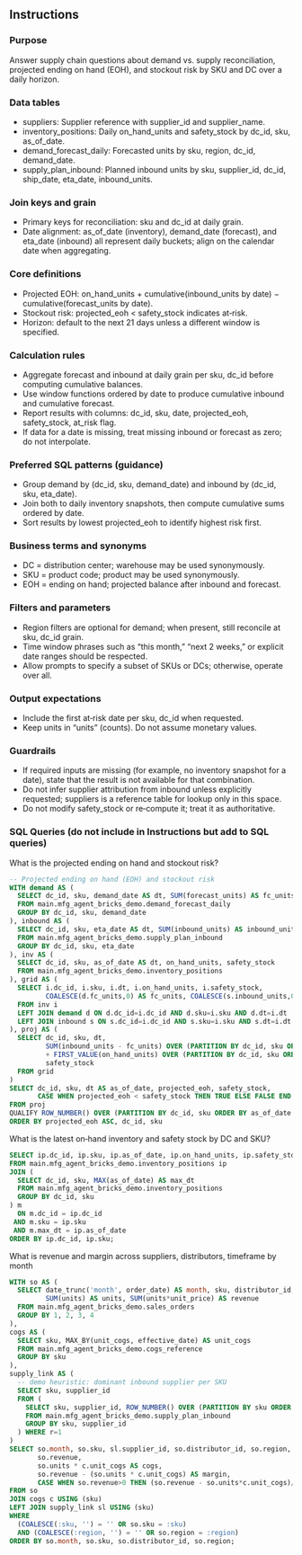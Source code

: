 ## Instructions

### Purpose
Answer supply chain questions about demand vs. supply reconciliation, projected ending on hand (EOH), and stockout risk by SKU and DC over a daily horizon.

### Data tables
- suppliers: Supplier reference with supplier_id and supplier_name.  
- inventory_positions: Daily on_hand_units and safety_stock by dc_id, sku, as_of_date.  
- demand_forecast_daily: Forecasted units by sku, region, dc_id, demand_date.  
- supply_plan_inbound: Planned inbound units by sku, supplier_id, dc_id, ship_date, eta_date, inbound_units.

### Join keys and grain
- Primary keys for reconciliation: sku and dc_id at daily grain.  
- Date alignment: as_of_date (inventory), demand_date (forecast), and eta_date (inbound) all represent daily buckets; align on the calendar date when aggregating.

### Core definitions
- Projected EOH: on_hand_units + cumulative(inbound_units by date) − cumulative(forecast_units by date).  
- Stockout risk: projected_eoh < safety_stock indicates at‑risk.  
- Horizon: default to the next 21 days unless a different window is specified.

### Calculation rules
- Aggregate forecast and inbound at daily grain per sku, dc_id before computing cumulative balances.  
- Use window functions ordered by date to produce cumulative inbound and cumulative forecast.  
- Report results with columns: dc_id, sku, date, projected_eoh, safety_stock, at_risk flag.  
- If data for a date is missing, treat missing inbound or forecast as zero; do not interpolate.

### Preferred SQL patterns (guidance)
- Group demand by (dc_id, sku, demand_date) and inbound by (dc_id, sku, eta_date).  
- Join both to daily inventory snapshots, then compute cumulative sums ordered by date.  
- Sort results by lowest projected_eoh to identify highest risk first.

### Business terms and synonyms
- DC = distribution center; warehouse may be used synonymously.  
- SKU = product code; product may be used synonymously.  
- EOH = ending on hand; projected balance after inbound and forecast.

### Filters and parameters
- Region filters are optional for demand; when present, still reconcile at sku, dc_id grain.  
- Time window phrases such as “this month,” “next 2 weeks,” or explicit date ranges should be respected.  
- Allow prompts to specify a subset of SKUs or DCs; otherwise, operate over all.

### Output expectations
- Include the first at‑risk date per sku, dc_id when requested.  
- Keep units in “units” (counts). Do not assume monetary values.

### Guardrails
- If required inputs are missing (for example, no inventory snapshot for a date), state that the result is not available for that combination.  
- Do not infer supplier attribution from inbound unless explicitly requested; suppliers is a reference table for lookup only in this space.  
- Do not modify safety_stock or re‑compute it; treat it as authoritative.

### SQL Queries (do not include in Instructions but add to SQL queries)

What is the projected ending on hand and stockout risk?
```sql
-- Projected ending on hand (EOH) and stockout risk
WITH demand AS (
  SELECT dc_id, sku, demand_date AS dt, SUM(forecast_units) AS fc_units
  FROM main.mfg_agent_bricks_demo.demand_forecast_daily
  GROUP BY dc_id, sku, demand_date
), inbound AS (
  SELECT dc_id, sku, eta_date AS dt, SUM(inbound_units) AS inbound_units
  FROM main.mfg_agent_bricks_demo.supply_plan_inbound
  GROUP BY dc_id, sku, eta_date
), inv AS (
  SELECT dc_id, sku, as_of_date AS dt, on_hand_units, safety_stock
  FROM main.mfg_agent_bricks_demo.inventory_positions
), grid AS (
  SELECT i.dc_id, i.sku, i.dt, i.on_hand_units, i.safety_stock,
         COALESCE(d.fc_units,0) AS fc_units, COALESCE(s.inbound_units,0) AS inbound_units
  FROM inv i
  LEFT JOIN demand d ON d.dc_id=i.dc_id AND d.sku=i.sku AND d.dt=i.dt
  LEFT JOIN inbound s ON s.dc_id=i.dc_id AND s.sku=i.sku AND s.dt=i.dt
), proj AS (
  SELECT dc_id, sku, dt,
         SUM(inbound_units - fc_units) OVER (PARTITION BY dc_id, sku ORDER BY dt ROWS BETWEEN UNBOUNDED PRECEDING AND CURRENT ROW)
         + FIRST_VALUE(on_hand_units) OVER (PARTITION BY dc_id, sku ORDER BY dt) AS projected_eoh,
         safety_stock
  FROM grid
)
SELECT dc_id, sku, dt AS as_of_date, projected_eoh, safety_stock,
       CASE WHEN projected_eoh < safety_stock THEN TRUE ELSE FALSE END AS at_risk
FROM proj
QUALIFY ROW_NUMBER() OVER (PARTITION BY dc_id, sku ORDER BY as_of_date DESC)=1
ORDER BY projected_eoh ASC, dc_id, sku
```

What is the latest on‑hand inventory and safety stock by DC and SKU?
```sql
SELECT ip.dc_id, ip.sku, ip.as_of_date, ip.on_hand_units, ip.safety_stock
FROM main.mfg_agent_bricks_demo.inventory_positions ip
JOIN (
  SELECT dc_id, sku, MAX(as_of_date) AS max_dt
  FROM main.mfg_agent_bricks_demo.inventory_positions
  GROUP BY dc_id, sku
) m
  ON m.dc_id = ip.dc_id
 AND m.sku = ip.sku
 AND m.max_dt = ip.as_of_date
ORDER BY ip.dc_id, ip.sku;
```
What is revenue and margin across suppliers, distributors, timeframe by month
```sql
WITH so AS (
  SELECT date_trunc('month', order_date) AS month, sku, distributor_id, region,
         SUM(units) AS units, SUM(units*unit_price) AS revenue
  FROM main.mfg_agent_bricks_demo.sales_orders
  GROUP BY 1, 2, 3, 4
),
cogs AS (
  SELECT sku, MAX_BY(unit_cogs, effective_date) AS unit_cogs
  FROM main.mfg_agent_bricks_demo.cogs_reference
  GROUP BY sku
),
supply_link AS (
  -- demo heuristic: dominant inbound supplier per SKU
  SELECT sku, supplier_id
  FROM (
    SELECT sku, supplier_id, ROW_NUMBER() OVER (PARTITION BY sku ORDER BY COUNT(*) DESC) AS r
    FROM main.mfg_agent_bricks_demo.supply_plan_inbound
    GROUP BY sku, supplier_id
  ) WHERE r=1
)
SELECT so.month, so.sku, sl.supplier_id, so.distributor_id, so.region,
       so.revenue,
       so.units * c.unit_cogs AS cogs,
       so.revenue - (so.units * c.unit_cogs) AS margin,
       CASE WHEN so.revenue>0 THEN (so.revenue - so.units*c.unit_cogs)/so.revenue ELSE NULL END AS margin_pct
FROM so
JOIN cogs c USING (sku)
LEFT JOIN supply_link sl USING (sku)
WHERE
  (COALESCE(:sku, '') = '' OR so.sku = :sku)
  AND (COALESCE(:region, '') = '' OR so.region = :region)
ORDER BY so.month, so.sku, so.distributor_id, so.region;
```
